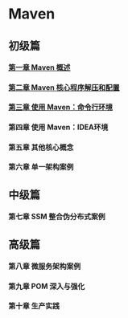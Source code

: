 # Maven

## 初级篇

#### [第一章 Maven 概述](file/初级篇/第一章Maven概述.md)

#### [第二章 Maven 核心程序解压和配置](file/初级篇/第二章Maven核心程序解压和配置.md)
[](file/初级篇/第三章使用Maven：命令行环境.md)
#### [第三章 使用 Maven：命令行环境](file/初级篇/第三章使用Maven：命令行环境.md)

#### 第四章 使用 Maven：IDEA环境

#### 第五章 其他核心概念

#### 第六章 单一架构案例

## 中级篇

#### 第七章 SSM 整合伪分布式案例

## 高级篇

#### 第八章 微服务架构案例

#### 第九章 POM 深入与强化

#### 第十章 生产实践